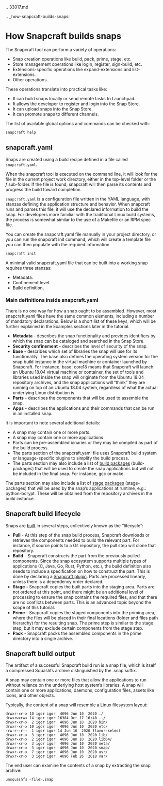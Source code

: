 .. 33017.md

.. _how-snapcraft-builds-snaps:

# How Snapcraft builds snaps

The Snapcraft tool can perform a variety of operations:

* Snap creation operations like build, pack, prime, stage, etc.
* Store management operations like login, register, sign-build, etc.
* Extensions-specific operations like expand-extensions and list-extensions.
* Other operations.

These operations translate into practical tasks like:

* It can build snaps locally or send remote tasks to Launchpad.
* It allows the developer to register and login into the Snap Store.
* It can upload snaps into the Snap Store.
* It can promote snaps to different channels.

The list of available global options and commands can be checked with:

```bash
snapcraft help
```

<h2 id='how-snapcraft-builds-snaps-heading--snapcraft'>snapcraft.yaml</h2>

Snaps are created using a build recipe defined in a file called `snapcraft.yaml`.

When the snapcraft tool is executed on the command line, it will look for the file in the current project work directory, either in the top-level folder or the *f* sub-folder. If the file is found, snapcraft will then parse its contents and progress the build toward completion.

`snapcraft.yaml` is a configuration file written in the YAML language, with stanzas defining the application structure and behavior. When snapcraft runs and parses this file, it will use the declared information to build the snap. For developers more familiar with the traditional Linux build systems, the process is somewhat similar to the use of a Makefile or an RPM spec file.

You can create the snapcraft.yaml file manually in your project directory, or you can run the snapcraft init command, which will create a template file you can then populate with the required information.

```bash
snapcraft init
```

A minimal valid snapcraft.yaml file that can be built into a working snap requires three stanzas:

* Metadata.
* Confinement level.
* Build definition.

<h3 id='how-snapcraft-builds-snaps-heading--definitions'>Main definitions inside snapcraft.yaml</h3>

There is no one way for how a snap ought to be assembled. However, most snapcraft.yaml files have the same common elements, including a number of mandatory declarations. Below is a short list of these keys, which will be further explained in the Examples sections later in the tutorial.

* **Metadata** - describes the snap functionality and provides identifiers by which the snap can be cataloged and searched in the Snap Store.
* **Security confinement** - describes the level of security of the snap.
* **Base** - describes which set of libraries the snap will use for its functionality. The base also defines the operating system version for the snap build instance in the virtual machine or container launched by Snapcraft. For instance, base: core18 means that Snapcraft will launch an Ubuntu 18.04 virtual machine or container, the set of tools and libraries used inside the snap will originate from the Ubuntu 18.04 repository archives, and the snap applications will “think” they are running on top of an Ubuntu 18.04 system, regardless of what the actual underlying Linux distribution is.
* **Parts** - describes the components that will be used to assemble the snap.
* **Apps** - describes the applications and their commands that can be run in an installed snap.

It is important to note several additional details:

* A snap may contain one or more parts.
* A snap may contain one or more applications
* Parts can be pre-assembled binaries or they may be compiled as part of the build process.
* The parts section of the snapcraft.yaml file uses Snapcraft build system or language-specific plugins to simplify the build process.
* The parts section may also include a list of [build packages](build-and-staging-dependencies.md) (build-packages) that will be used to create the snap applications but will not be included in the final snap. For instance, gcc or make.

The parts section may also include a list of [stage packages](build-and-staging-dependencies.md) (stage-packages) that will be used by the snap’s applications at runtime, e.g.: python-bcrypt. These will be obtained from the repository archives in the build instance.

<h2 id='how-snapcraft-builds-snaps-heading--build'>Snapcraft build lifecycle</h2>

Snaps are [built](parts-lifecycle.md) in several steps, collectively known as the “lifecycle”:

* **Pull** - At this step of the snap build process, Snapcraft downloads or retrieves the components needed to build the relevant part. For instance, if source points to a Git repository, the pull step will clone that repository.
* **Build** - Snapcraft constructs the part from the previously pulled components. Since the snap ecosystem supports multiple types of applications (C, Java, Go, Rust, Python, etc.), the build definition also needs to include a specification on how to construct the part. This is done by declaring a [Snapcraft plugin](snapcraft-plugins.md). Parts are processed linearly, unless there is a dependency order declared.
* **Stage** - Snapcraft copies the built parts into the staging area. Parts are not ordered at this point, and there might be an additional level of processing to ensure the snap contains the required files, and that there are no conflicts between parts. This is an advanced topic beyond the scope of this tutorial.
* **Prime** - Snapcraft copies the staged components into the priming area, where the files will be placed in their final locations (folder and files path hierarchy) for the resulting snap. The prime step is similar to the stage step, but it may exclude certain components from the stage step.
* **Pack** - Snapcraft packs the assembled components in the prime directory into a single archive.


<h2 id='how-snapcraft-builds-snaps-heading--output'>Snapcraft build output</h2>

The artifact of a successful Snapcraft build run is a snap file, which is itself a compressed Squashfs archive distinguished by the .snap suffix.

A snap may contain one or more files that allow the applications to run without reliance on the underlying host system’s libraries. A snap will contain one or more applications, daemons, configuration files, assets like icons, and other objects.

Typically, the content of a snap will resemble a Linux filesystem layout:

```no-highlight
drwxr-xr-x 10 igor igor  4096 Jun 10  2020 ./
drwxrwxrwx 14 igor igor 16384 Oct 17 16:40 ../
drwxr-xr-x  2 igor igor  4096 Jun 10  2020 bin/
drwxr-xr-x 10 igor igor  4096 Jun 10  2020 etc/
-rw-r--r--  1 igor igor	14 Jun 10  2020 flavor-select
drwxr-xr-x  3 igor igor  4096 Jun 10  2020 lib/
drwxr-xr-x  2 igor igor  4096 Jun 10  2020 lib64/
drwxr-xr-x  3 igor igor  4096 Jun 10  2020 meta/
drwxr-xr-x  3 igor igor  4096 Jun 10  2020 snap/
drwxr-xr-x  7 igor igor  4096 Jun 10  2020 usr/
drwxr-xr-x  3 igor igor  4096 Feb 26  2018 var/
```

The end user can examine the contents of a snap by extracting the snap archive:

```bash
unsquashfs <file>.snap
```